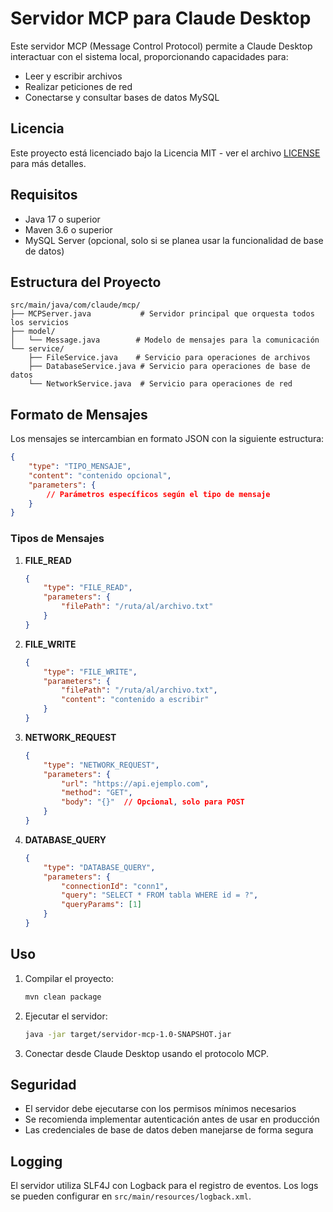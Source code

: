 # Servidor MCP para Claude Desktop

Este servidor MCP (Message Control Protocol) permite a Claude Desktop interactuar con el sistema local, proporcionando capacidades para:

- Leer y escribir archivos
- Realizar peticiones de red
- Conectarse y consultar bases de datos MySQL

## Licencia

Este proyecto está licenciado bajo la Licencia MIT - ver el archivo [LICENSE](LICENSE) para más detalles.

## Requisitos

- Java 17 o superior
- Maven 3.6 o superior
- MySQL Server (opcional, solo si se planea usar la funcionalidad de base de datos)

## Estructura del Proyecto

```tree
src/main/java/com/claude/mcp/
├── MCPServer.java           # Servidor principal que orquesta todos los servicios
├── model/
│   └── Message.java        # Modelo de mensajes para la comunicación
└── service/
    ├── FileService.java    # Servicio para operaciones de archivos
    ├── DatabaseService.java # Servicio para operaciones de base de datos
    └── NetworkService.java  # Servicio para operaciones de red
```

## Formato de Mensajes

Los mensajes se intercambian en formato JSON con la siguiente estructura:

```json
{
    "type": "TIPO_MENSAJE",
    "content": "contenido opcional",
    "parameters": {
        // Parámetros específicos según el tipo de mensaje
    }
}
```

### Tipos de Mensajes

1. **FILE_READ**

   ```json
   {
       "type": "FILE_READ",
       "parameters": {
           "filePath": "/ruta/al/archivo.txt"
       }
   }
   ```

2. **FILE_WRITE**

   ```json
   {
       "type": "FILE_WRITE",
       "parameters": {
           "filePath": "/ruta/al/archivo.txt",
           "content": "contenido a escribir"
       }
   }
   ```

3. **NETWORK_REQUEST**

   ```json
   {
       "type": "NETWORK_REQUEST",
       "parameters": {
           "url": "https://api.ejemplo.com",
           "method": "GET",
           "body": "{}"  // Opcional, solo para POST
       }
   }
   ```

4. **DATABASE_QUERY**

   ```json
   {
       "type": "DATABASE_QUERY",
       "parameters": {
           "connectionId": "conn1",
           "query": "SELECT * FROM tabla WHERE id = ?",
           "queryParams": [1]
       }
   }
   ```

## Uso

1. Compilar el proyecto:

   ```bash
   mvn clean package
   ```

2. Ejecutar el servidor:

   ```bash
   java -jar target/servidor-mcp-1.0-SNAPSHOT.jar
   ```

3. Conectar desde Claude Desktop usando el protocolo MCP.

## Seguridad

- El servidor debe ejecutarse con los permisos mínimos necesarios
- Se recomienda implementar autenticación antes de usar en producción
- Las credenciales de base de datos deben manejarse de forma segura

## Logging

El servidor utiliza SLF4J con Logback para el registro de eventos. Los logs se pueden configurar en `src/main/resources/logback.xml`.
